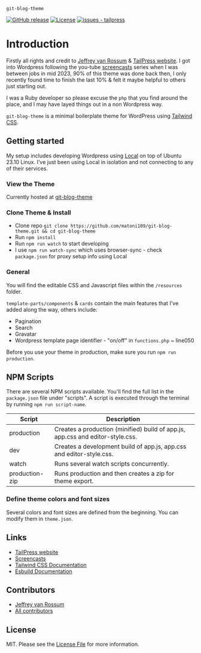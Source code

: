 <p><code>git-blog-theme</code></p>

[![GitHub release](https://img.shields.io/github/release/matoni109/git-blog-theme?include_prereleases=&sort=semver)](https://github.com/matoni109/git-blog-theme/releases/)
[![License](https://img.shields.io/badge/License-MIT-blue)](#license)
[![issues - tailpress](https://img.shields.io/github/issues/matoni109/git-blog-theme)](https://github.com/matoni109/git-blog-theme/issues)

# Introduction

Firstly all rights and credit to [Jeffrey van Rossum](https://github.com/jeffreyvr) & [TailPress website](https://tailpress.io). I got into Wordpress following the you-tube [screencasts](https://www.youtube.com/playlist?list=PL6GBdOp044SHIOSCZejodwr1HcYsC43wG) series when I was between jobs in mid 2023, 90% of this theme was done back then, I only recently found time to finish the last 10% & felt it maybe helpful to others just starting out.

I was a Ruby developer so please excuse the `php` that you find around the place, and I may have layed things out in a non Wordpress way.

`git-blog-theme` is a minimal boilerplate theme for WordPress using [Tailwind CSS](https://tailwindcss.com/).

## Getting started

My setup includes developing Wordpress using [Local](https://localwp.com/help-docs/getting-started/installing-local/) on top of Ubuntu 23.10 Linux. I've just been using Local in isolation and not connecting to any of their services.

### View the Theme

Currently hosted at [git-blog-theme](git-blog-theme.enceladus.digital)

### Clone Theme & Install

* Clone repo `git clone https://github.com/matoni109/git-blog-theme.git && cd git-blog-theme`
* Run `npm install`
* Run `npm run watch` to start developing
* I use `npm run watch-sync` which uses browser-sync - check `package.json` for proxy setup info using Local

### General

You will find the editable CSS and Javascript files within the `/resources` folder.

`template-parts/components` & `cards` contain the main features that I've added along the way, others include:

* Pagination
* Search
* Gravatar
* Wordpress template page identifier - "on/off" in `functions.php` ~ line050

Before you use your theme in production, make sure you run `npm run production`.

## NPM Scripts

There are several NPM scripts available. You'll find the full list in the `package.json` file under "scripts". A script is executed through the terminal by running `npm run script-name`.

| Script     | Description                                                                    |
|------------|--------------------------------------------------------------------------------|
| production | Creates a production (minified) build of app.js, app.css and editor-style.css. |
| dev        | Creates a development build of app.js, app.css and editor-style.css.           |
| watch      | Runs several watch scripts concurrently.                                       |
| production-zip | Runs production and then creates a zip for theme export.                   |


### Define theme colors and font sizes

Several colors and font sizes are defined from the beginning. You can modify them in `theme.json`.

## Links

* [TailPress website](https://tailpress.io)
* [Screencasts](https://www.youtube.com/playlist?list=PL6GBdOp044SHIOSCZejodwr1HcYsC43wG)
* [Tailwind CSS Documentation](https://tailwindcss.com/docs)
* [Esbuild Documentation](https://esbuild.github.io)

## Contributors

* [Jeffrey van Rossum](https://github.com/jeffreyvr)
* [All contributors](https://github.com/matoni109/git-blog-theme/graphs/contributors)

## License

MIT. Please see the [License File](/LICENSE) for more information.
